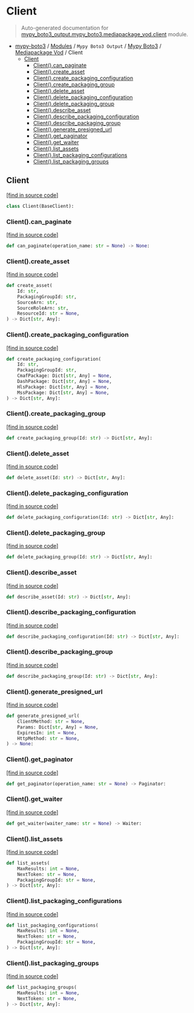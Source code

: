 # Client

> Auto-generated documentation for [mypy_boto3_output.mypy_boto3.mediapackage_vod.client](https://github.com/vemel/mypy_boto3/blob/master/mypy_boto3_output/mypy_boto3/mediapackage_vod/client.py) module.

- [mypy-boto3](../../../README.md#mypy_boto3) / [Modules](../../../MODULES.md#mypy-boto3-modules) / `Mypy Boto3 Output` / [Mypy Boto3](../index.md#mypy-boto3) / [Mediapackage Vod](index.md#mediapackage-vod) / Client
    - [Client](#client)
        - [Client().can_paginate](#clientcan_paginate)
        - [Client().create_asset](#clientcreate_asset)
        - [Client().create_packaging_configuration](#clientcreate_packaging_configuration)
        - [Client().create_packaging_group](#clientcreate_packaging_group)
        - [Client().delete_asset](#clientdelete_asset)
        - [Client().delete_packaging_configuration](#clientdelete_packaging_configuration)
        - [Client().delete_packaging_group](#clientdelete_packaging_group)
        - [Client().describe_asset](#clientdescribe_asset)
        - [Client().describe_packaging_configuration](#clientdescribe_packaging_configuration)
        - [Client().describe_packaging_group](#clientdescribe_packaging_group)
        - [Client().generate_presigned_url](#clientgenerate_presigned_url)
        - [Client().get_paginator](#clientget_paginator)
        - [Client().get_waiter](#clientget_waiter)
        - [Client().list_assets](#clientlist_assets)
        - [Client().list_packaging_configurations](#clientlist_packaging_configurations)
        - [Client().list_packaging_groups](#clientlist_packaging_groups)

## Client

[[find in source code]](https://github.com/vemel/mypy_boto3/blob/master/mypy_boto3_output/mypy_boto3/mediapackage_vod/client.py#L11)

```python
class Client(BaseClient):
```

### Client().can_paginate

[[find in source code]](https://github.com/vemel/mypy_boto3/blob/master/mypy_boto3_output/mypy_boto3/mediapackage_vod/client.py#L14)

```python
def can_paginate(operation_name: str = None) -> None:
```

### Client().create_asset

[[find in source code]](https://github.com/vemel/mypy_boto3/blob/master/mypy_boto3_output/mypy_boto3/mediapackage_vod/client.py#L18)

```python
def create_asset(
    Id: str,
    PackagingGroupId: str,
    SourceArn: str,
    SourceRoleArn: str,
    ResourceId: str = None,
) -> Dict[str, Any]:
```

### Client().create_packaging_configuration

[[find in source code]](https://github.com/vemel/mypy_boto3/blob/master/mypy_boto3_output/mypy_boto3/mediapackage_vod/client.py#L29)

```python
def create_packaging_configuration(
    Id: str,
    PackagingGroupId: str,
    CmafPackage: Dict[str, Any] = None,
    DashPackage: Dict[str, Any] = None,
    HlsPackage: Dict[str, Any] = None,
    MssPackage: Dict[str, Any] = None,
) -> Dict[str, Any]:
```

### Client().create_packaging_group

[[find in source code]](https://github.com/vemel/mypy_boto3/blob/master/mypy_boto3_output/mypy_boto3/mediapackage_vod/client.py#L41)

```python
def create_packaging_group(Id: str) -> Dict[str, Any]:
```

### Client().delete_asset

[[find in source code]](https://github.com/vemel/mypy_boto3/blob/master/mypy_boto3_output/mypy_boto3/mediapackage_vod/client.py#L45)

```python
def delete_asset(Id: str) -> Dict[str, Any]:
```

### Client().delete_packaging_configuration

[[find in source code]](https://github.com/vemel/mypy_boto3/blob/master/mypy_boto3_output/mypy_boto3/mediapackage_vod/client.py#L49)

```python
def delete_packaging_configuration(Id: str) -> Dict[str, Any]:
```

### Client().delete_packaging_group

[[find in source code]](https://github.com/vemel/mypy_boto3/blob/master/mypy_boto3_output/mypy_boto3/mediapackage_vod/client.py#L53)

```python
def delete_packaging_group(Id: str) -> Dict[str, Any]:
```

### Client().describe_asset

[[find in source code]](https://github.com/vemel/mypy_boto3/blob/master/mypy_boto3_output/mypy_boto3/mediapackage_vod/client.py#L57)

```python
def describe_asset(Id: str) -> Dict[str, Any]:
```

### Client().describe_packaging_configuration

[[find in source code]](https://github.com/vemel/mypy_boto3/blob/master/mypy_boto3_output/mypy_boto3/mediapackage_vod/client.py#L61)

```python
def describe_packaging_configuration(Id: str) -> Dict[str, Any]:
```

### Client().describe_packaging_group

[[find in source code]](https://github.com/vemel/mypy_boto3/blob/master/mypy_boto3_output/mypy_boto3/mediapackage_vod/client.py#L65)

```python
def describe_packaging_group(Id: str) -> Dict[str, Any]:
```

### Client().generate_presigned_url

[[find in source code]](https://github.com/vemel/mypy_boto3/blob/master/mypy_boto3_output/mypy_boto3/mediapackage_vod/client.py#L69)

```python
def generate_presigned_url(
    ClientMethod: str = None,
    Params: Dict[str, Any] = None,
    ExpiresIn: int = None,
    HttpMethod: str = None,
) -> None:
```

### Client().get_paginator

[[find in source code]](https://github.com/vemel/mypy_boto3/blob/master/mypy_boto3_output/mypy_boto3/mediapackage_vod/client.py#L79)

```python
def get_paginator(operation_name: str = None) -> Paginator:
```

### Client().get_waiter

[[find in source code]](https://github.com/vemel/mypy_boto3/blob/master/mypy_boto3_output/mypy_boto3/mediapackage_vod/client.py#L83)

```python
def get_waiter(waiter_name: str = None) -> Waiter:
```

### Client().list_assets

[[find in source code]](https://github.com/vemel/mypy_boto3/blob/master/mypy_boto3_output/mypy_boto3/mediapackage_vod/client.py#L87)

```python
def list_assets(
    MaxResults: int = None,
    NextToken: str = None,
    PackagingGroupId: str = None,
) -> Dict[str, Any]:
```

### Client().list_packaging_configurations

[[find in source code]](https://github.com/vemel/mypy_boto3/blob/master/mypy_boto3_output/mypy_boto3/mediapackage_vod/client.py#L96)

```python
def list_packaging_configurations(
    MaxResults: int = None,
    NextToken: str = None,
    PackagingGroupId: str = None,
) -> Dict[str, Any]:
```

### Client().list_packaging_groups

[[find in source code]](https://github.com/vemel/mypy_boto3/blob/master/mypy_boto3_output/mypy_boto3/mediapackage_vod/client.py#L105)

```python
def list_packaging_groups(
    MaxResults: int = None,
    NextToken: str = None,
) -> Dict[str, Any]:
```
